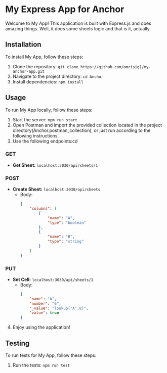 # My Express App for Anchor

Welcome to My App! This application is built with Express.js and does amazing things. Well, it does some sheets logic and that is it, actually.

## Installation

To install My App, follow these steps:

1. Clone the repository: `git clone https://github.com/omrisig1/my-anchor-app.git`
2. Navigate to the project directory: `cd Anchor`
3. Install dependencies: `npm install`

## Usage

To run My App locally, follow these steps:

1. Start the server: `npm run start`
2. Open Postman and import the provided collection located in the project directory(Anchor.postman_collection), or just run according to the following instructions.
3. Use the following endpoints:cd

### GET
- **Get Sheet:** `localhost:3030/api/sheets/1`

### POST
- **Create Sheet:** `localhost:3030/api/sheets`
    - Body:
      ```json
      {
          "columns": [
              {
                  "name": "A",
                  "type": "boolean"
              },
              {
                  "name": "B",
                  "type": "string"
              }
          ]
      }
      ```

### PUT
- **Set Cell:** `localhost:3030/api/sheets/1`
    - Body:
      ```json
      {
          "name": "A",
          "number": "6",
          "_value": "lookup('A',8)",
          "value": true
      }
      ```

4. Enjoy using the application!

## Testing

To run tests for My App, follow these steps:

1. Run the tests: `npm run test`
